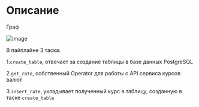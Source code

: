 # **Описание**

Граф

![image](https://github.com/user-attachments/assets/22d864c4-4c76-4170-bd1b-ca6ed8a0fc01)

В пайплайне 3 таска:

1.`create_table`, отвечает за создание таблицы в базе данных PostgreSQL

2.`get_rate`, собственный Operator для работы с API сервиса курсов валют

3.`insert_rate`, укладывает полученный курс в таблицу, созданную в таске `create_table`
